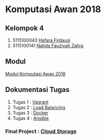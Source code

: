 # Komputasi Awan 2018
## Kelompok 4
1. 5115100043 [Hafara Firdausi](https://github.com/mocatfrio) 
2. 5115100141 [Nahda Fauziyah Zahra](https://github.com/nahdazahra) 

## Modul
[Modul Komputasi Awan 2018](https://github.com/fathoniadi/cloud-2018)

## Dokumentasi Tugas
1. Tugas 1 : [Vagrant](https://github.com/nahdazahra/cloud2018/tree/master/Vagrant)
2. Tugas 2 : [Load Balancing](https://github.com/nahdazahra/cloud2018/tree/master/Nginx)
3. Tugas 3 : [Docker](https://github.com/nahdazahra/cloud2018/tree/master/Docker)
3. Tugas 4 : [Ansible](https://github.com/nahdazahra/cloud2018/tree/master/Ansible)

### Final Project : [Cloud Storage](https://github.com/nahdazahra/cloud2018/tree/master/Cloud-Storage)
